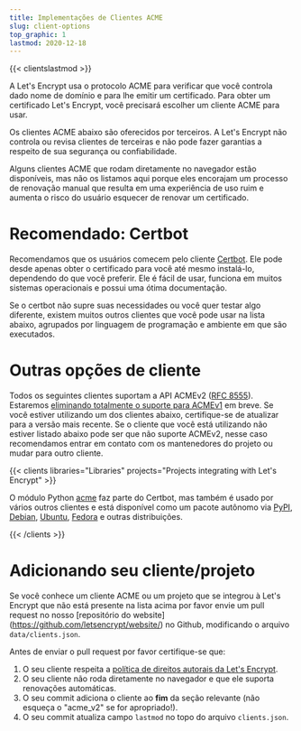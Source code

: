 ```yaml
---
title: Implementações de Clientes ACME
slug: client-options
top_graphic: 1
lastmod: 2020-12-18
---
```


{{< clientslastmod >}}

A Let's Encrypt usa o protocolo ACME para verificar que você controla dado nome de domínio e para lhe emitir um certificado. Para obter um certificado Let's Encrypt, você precisará escolher um cliente ACME para usar.

Os clientes ACME abaixo são oferecidos por terceiros. A Let's Encrypt não controla ou revisa clientes de terceiras e não pode fazer garantias a respeito de sua segurança ou confiabilidade.

Alguns clientes ACME que rodam diretamente no navegador estão disponíveis, mas não os listamos aqui porque eles encorajam um processo de renovação manual que resulta em uma experiência de uso ruim e aumenta o risco do usuário esquecer de renovar um certificado.

# Recomendado: Certbot

Recomendamos que os usuários comecem pelo cliente [Certbot](https://certbot.eff.org/). Ele pode desde apenas obter o certificado para você até mesmo instalá-lo, dependendo do que você preferir. Ele é fácil de usar, funciona em muitos sistemas operacionais e possui uma ótima documentação.

Se o certbot não supre suas necessidades ou você quer testar algo diferente, existem muitos outros clientes que você pode usar na lista abaixo, agrupados por linguagem de programação e ambiente em que são executados.

# Outras opções de cliente

Todos os seguintes clientes suportam a API ACMEv2 ([RFC 8555](https://tools.ietf.org/html/rfc8555)). Estaremos [ eliminando totalmente o suporte para ACMEv1](https://community.letsencrypt.org/t/end-of-life-plan-for-acmev1/88430/) em breve. Se você estiver utilizando um dos clientes abaixo, certifique-se de atualizar para a versão mais recente. Se o cliente que você está utilizando não estiver listado abaixo pode ser que não suporte ACMEv2, nesse caso recomendamos entrar em contato com os mantenedores do projeto ou mudar para outro cliente.

{{< clients libraries="Libraries" projects="Projects integrating with Let's Encrypt" >}}

O módulo Python [acme](https://github.com/certbot/certbot/tree/master/acme) faz parte do Certbot, mas também é usado por vários outros clientes e está disponível como um pacote autônomo via [PyPI](https://pypi.python.org/pypi/acme), [Debian](https://packages.debian.org/search?keywords=python-acme), [Ubuntu](https://launchpad.net/ubuntu/+source/python-acme), [Fedora](https://bodhi.fedoraproject.org/updates/?packages=python-acme) e outras distribuições.

{{< /clients >}}

# Adicionando seu cliente/projeto

Se você conhece um cliente ACME ou um projeto que se integrou à Let's Encrypt que não está presente na lista acima por favor envie um pull request no nosso \[repositório do website\](https://github.com/letsencrypt/website/) no Github, modificando o arquivo `data/clients.json`.

Antes de enviar o pull request por favor certifique-se que:

1. O seu cliente respeita a [política de direitos autorais da Let's Encrypt](/trademarks).
1. O seu cliente não roda diretamente no navegador e que ele suporta renovações automáticas.
1. O seu commit adiciona o cliente ao **fim** da seção relevante (não esqueça o "acme_v2" se for apropriado!).
1. O seu commit atualiza campo `lastmod` no topo do arquivo `clients.json`.
